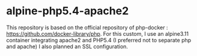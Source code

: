 # alpine-php5.4-apache2
This repository is based on the official repository of php-docker : https://github.com/docker-library/php.
For this custom, I use an alpine3.11 container integrating apache2 and PHP5.4 (I preferred not to separate php and apache)
I also planned an SSL configuration.

